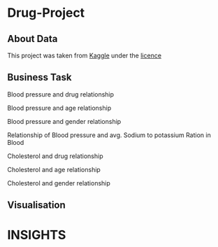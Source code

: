 # Drug-Project

<h2>About Data</h2>

This project was taken from <a href="https://www.kaggle.com/datasets/prathamtripathi/drug-classification">Kaggle</a>  under the <a href="https://creativecommons.org/publicdomain/zero/1.0/">licence</a>

<h2>Business Task</h2>

<p>Blood pressure and drug relationship </p>
<p>Blood pressure and age relationship </p>
<p>Blood pressure and gender relationship</p>
<p>Relationship of Blood pressure and avg. Sodium to potassium Ration in Blood </p>
<p>Cholesterol and drug relationship </p>
<p>Cholesterol and age relationship </p>
<p>Cholesterol and gender relationship</p>

<h2>Visualisation</h2>



<h1> INSIGHTS </h1>
